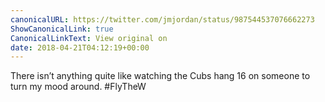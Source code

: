 ```yaml
---
canonicalURL: https://twitter.com/jmjordan/status/987544537076662273
ShowCanonicalLink: true
CanonicalLinkText: View original on
date: 2018-04-21T04:12:19+00:00
---
```

There isn’t anything quite like watching the Cubs hang 16 on someone to turn my mood around.  #FlyTheW